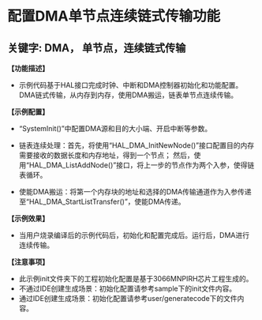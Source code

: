# 配置DMA单节点连续链式传输功能
## 关键字: DMA， 单节点，连续链式传输

**【功能描述】**
+ 示例代码基于HAL接口完成时钟、中断和DMA控制器初始化和功能配置。DMA链式传输，从内存到内存，使用DMA搬运，链表单节点连续传输。

**【示例配置】**
+ “SystemInit()”中配置DMA源和目的大小端、开启中断等参数。

+ 链表连续处理：首先，将使用“HAL_DMA_InitNewNode()”接口配置目的内存需要接收的数据长度和内存地址，得到一个节点；
然后，使用“HAL_DMA_ListAddNode()”接口，将上一步的节点作为两个入参，使得链表循环。

+ 使能DMA搬运：将第一个内存块的地址和选择的DMA传输通道作为入参传递至“HAL_DMA_StartListTransfer()”，使能DMA传递。

**【示例效果】**
+ 当用户烧录编译后的示例代码后，初始化和配置完成后。运行后，DMA进行连续传输。

**【注意事项】**
+ 此示例init文件夹下的工程初始化配置是基于3066MNPIRH芯片工程生成的。
+ 不通过IDE创建生成场景：初始化配置请参考sample下的init文件内容。
+ 通过IDE创建生成场景：初始化配置请参考user/generatecode下的文件内容。